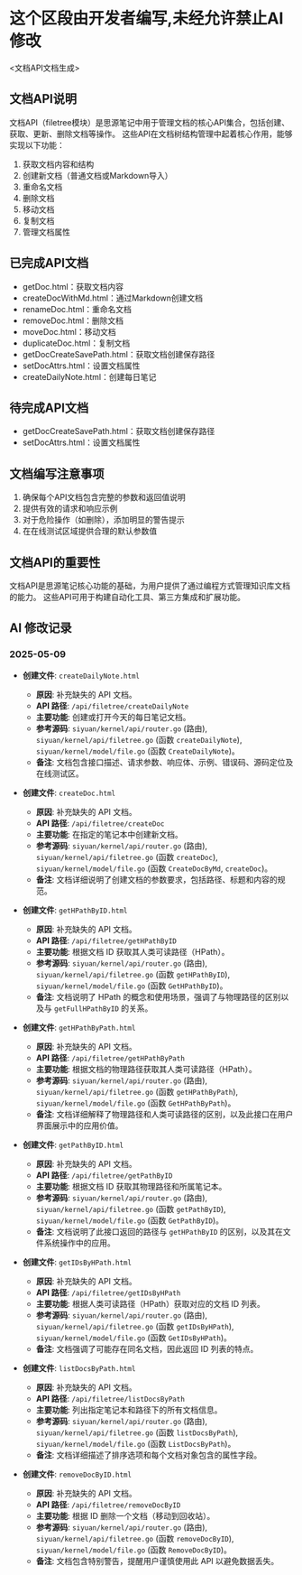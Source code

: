 # 这个区段由开发者编写,未经允许禁止AI修改
<文档API文档生成>

## 文档API说明

文档API（filetree模块）是思源笔记中用于管理文档的核心API集合，包括创建、获取、更新、删除文档等操作。
这些API在文档树结构管理中起着核心作用，能够实现以下功能：

1. 获取文档内容和结构
2. 创建新文档（普通文档或Markdown导入）
3. 重命名文档
4. 删除文档
5. 移动文档
6. 复制文档
7. 管理文档属性

## 已完成API文档

- getDoc.html：获取文档内容
- createDocWithMd.html：通过Markdown创建文档
- renameDoc.html：重命名文档
- removeDoc.html：删除文档
- moveDoc.html：移动文档
- duplicateDoc.html：复制文档
- getDocCreateSavePath.html：获取文档创建保存路径
- setDocAttrs.html：设置文档属性
- createDailyNote.html：创建每日笔记

## 待完成API文档

- getDocCreateSavePath.html：获取文档创建保存路径
- setDocAttrs.html：设置文档属性

## 文档编写注意事项

1. 确保每个API文档包含完整的参数和返回值说明
2. 提供有效的请求和响应示例
3. 对于危险操作（如删除），添加明显的警告提示
4. 在在线测试区域提供合理的默认参数值

## 文档API的重要性

文档API是思源笔记核心功能的基础，为用户提供了通过编程方式管理知识库文档的能力。
这些API可用于构建自动化工具、第三方集成和扩展功能。

## AI 修改记录

### 2025-05-09

- **创建文件**: `createDailyNote.html`
  - **原因**: 补充缺失的 API 文档。
  - **API 路径**: `/api/filetree/createDailyNote`
  - **主要功能**: 创建或打开今天的每日笔记文档。
  - **参考源码**: `siyuan/kernel/api/router.go` (路由), `siyuan/kernel/api/filetree.go` (函数 `createDailyNote`), `siyuan/kernel/model/file.go` (函数 `CreateDailyNote`)。
  - **备注**: 文档包含接口描述、请求参数、响应体、示例、错误码、源码定位及在线测试区。

- **创建文件**: `createDoc.html`
  - **原因**: 补充缺失的 API 文档。
  - **API 路径**: `/api/filetree/createDoc`
  - **主要功能**: 在指定的笔记本中创建新文档。
  - **参考源码**: `siyuan/kernel/api/router.go` (路由), `siyuan/kernel/api/filetree.go` (函数 `createDoc`), `siyuan/kernel/model/file.go` (函数 `CreateDocByMd`, `createDoc`)。
  - **备注**: 文档详细说明了创建文档的参数要求，包括路径、标题和内容的规范。

- **创建文件**: `getHPathByID.html`
  - **原因**: 补充缺失的 API 文档。
  - **API 路径**: `/api/filetree/getHPathByID`
  - **主要功能**: 根据文档 ID 获取其人类可读路径（HPath）。
  - **参考源码**: `siyuan/kernel/api/router.go` (路由), `siyuan/kernel/api/filetree.go` (函数 `getHPathByID`), `siyuan/kernel/model/file.go` (函数 `GetHPathByID`)。
  - **备注**: 文档说明了 HPath 的概念和使用场景，强调了与物理路径的区别以及与 `getFullHPathByID` 的关系。

- **创建文件**: `getHPathByPath.html`
  - **原因**: 补充缺失的 API 文档。
  - **API 路径**: `/api/filetree/getHPathByPath`
  - **主要功能**: 根据文档的物理路径获取其人类可读路径（HPath）。
  - **参考源码**: `siyuan/kernel/api/router.go` (路由), `siyuan/kernel/api/filetree.go` (函数 `getHPathByPath`), `siyuan/kernel/model/file.go` (函数 `GetHPathByPath`)。
  - **备注**: 文档详细解释了物理路径和人类可读路径的区别，以及此接口在用户界面展示中的应用价值。

- **创建文件**: `getPathByID.html`
  - **原因**: 补充缺失的 API 文档。
  - **API 路径**: `/api/filetree/getPathByID`
  - **主要功能**: 根据文档 ID 获取其物理路径和所属笔记本。
  - **参考源码**: `siyuan/kernel/api/router.go` (路由), `siyuan/kernel/api/filetree.go` (函数 `getPathByID`), `siyuan/kernel/model/file.go` (函数 `GetPathByID`)。
  - **备注**: 文档说明了此接口返回的路径与 `getHPathByID` 的区别，以及其在文件系统操作中的应用。

- **创建文件**: `getIDsByHPath.html`
  - **原因**: 补充缺失的 API 文档。
  - **API 路径**: `/api/filetree/getIDsByHPath`
  - **主要功能**: 根据人类可读路径（HPath）获取对应的文档 ID 列表。
  - **参考源码**: `siyuan/kernel/api/router.go` (路由), `siyuan/kernel/api/filetree.go` (函数 `getIDsByHPath`), `siyuan/kernel/model/file.go` (函数 `GetIDsByHPath`)。
  - **备注**: 文档强调了可能存在同名文档，因此返回 ID 列表的特点。

- **创建文件**: `listDocsByPath.html`
  - **原因**: 补充缺失的 API 文档。
  - **API 路径**: `/api/filetree/listDocsByPath`
  - **主要功能**: 列出指定笔记本和路径下的所有文档信息。
  - **参考源码**: `siyuan/kernel/api/router.go` (路由), `siyuan/kernel/api/filetree.go` (函数 `listDocsByPath`), `siyuan/kernel/model/file.go` (函数 `ListDocsByPath`)。
  - **备注**: 文档详细描述了排序选项和每个文档对象包含的属性字段。

- **创建文件**: `removeDocByID.html`
  - **原因**: 补充缺失的 API 文档。
  - **API 路径**: `/api/filetree/removeDocByID`
  - **主要功能**: 根据 ID 删除一个文档（移动到回收站）。
  - **参考源码**: `siyuan/kernel/api/router.go` (路由), `siyuan/kernel/api/filetree.go` (函数 `removeDocByID`), `siyuan/kernel/model/file.go` (函数 `RemoveDocByID`)。
  - **备注**: 文档包含特别警告，提醒用户谨慎使用此 API 以避免数据丢失。 